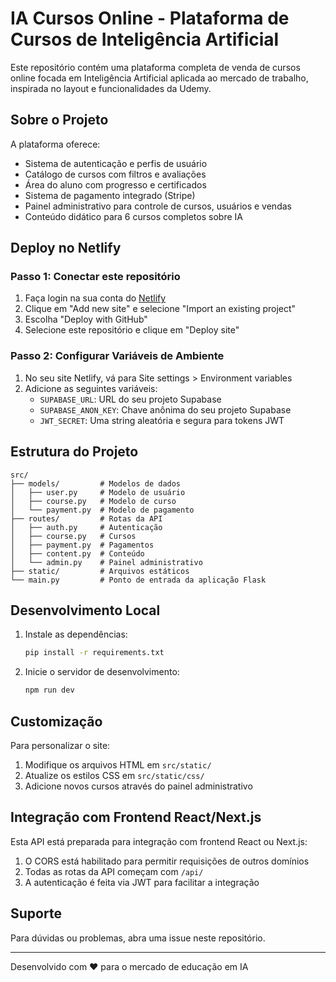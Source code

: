 # IA Cursos Online - Plataforma de Cursos de Inteligência Artificial

Este repositório contém uma plataforma completa de venda de cursos online focada em Inteligência Artificial aplicada ao mercado de trabalho, inspirada no layout e funcionalidades da Udemy.

## Sobre o Projeto

A plataforma oferece:
- Sistema de autenticação e perfis de usuário
- Catálogo de cursos com filtros e avaliações
- Área do aluno com progresso e certificados
- Sistema de pagamento integrado (Stripe)
- Painel administrativo para controle de cursos, usuários e vendas
- Conteúdo didático para 6 cursos completos sobre IA

## Deploy no Netlify

### Passo 1: Conectar este repositório

1. Faça login na sua conta do [Netlify](https://app.netlify.com/)
2. Clique em "Add new site" e selecione "Import an existing project"
3. Escolha "Deploy with GitHub"
4. Selecione este repositório e clique em "Deploy site"

### Passo 2: Configurar Variáveis de Ambiente

1. No seu site Netlify, vá para Site settings > Environment variables
2. Adicione as seguintes variáveis:
   - `SUPABASE_URL`: URL do seu projeto Supabase
   - `SUPABASE_ANON_KEY`: Chave anônima do seu projeto Supabase
   - `JWT_SECRET`: Uma string aleatória e segura para tokens JWT

## Estrutura do Projeto

```
src/
├── models/         # Modelos de dados
│   ├── user.py     # Modelo de usuário
│   ├── course.py   # Modelo de curso
│   └── payment.py  # Modelo de pagamento
├── routes/         # Rotas da API
│   ├── auth.py     # Autenticação
│   ├── course.py   # Cursos
│   ├── payment.py  # Pagamentos
│   ├── content.py  # Conteúdo
│   └── admin.py    # Painel administrativo
├── static/         # Arquivos estáticos
└── main.py         # Ponto de entrada da aplicação Flask
```

## Desenvolvimento Local

1. Instale as dependências:
   ```bash
   pip install -r requirements.txt
   ```

2. Inicie o servidor de desenvolvimento:
   ```bash
   npm run dev
   ```

## Customização

Para personalizar o site:
1. Modifique os arquivos HTML em `src/static/`
2. Atualize os estilos CSS em `src/static/css/`
3. Adicione novos cursos através do painel administrativo

## Integração com Frontend React/Next.js

Esta API está preparada para integração com frontend React ou Next.js:
1. O CORS está habilitado para permitir requisições de outros domínios
2. Todas as rotas da API começam com `/api/`
3. A autenticação é feita via JWT para facilitar a integração

## Suporte

Para dúvidas ou problemas, abra uma issue neste repositório.

---

Desenvolvido com ❤️ para o mercado de educação em IA